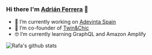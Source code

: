 ### Hi there I'm [Adrián Ferrera](https://rmoral.com) 👋

- 🔭 I’m currently working on [Adevinta Spain](https://www.adevinta.com/es/spain/)
- 🌱 I’m co-founder of [Twin&Chic](https://twinandchic.com/es/)
- 🤓 I’m currently learning GraphQL and Amazon Amplify

![Rafa's github stats](https://github-readme-stats.vercel.app/api?username=rmoralp&show_icons=true)

